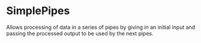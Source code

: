# SimplePipes
Allows processing of data in a series of pipes by giving in an initial input and passing the processed output to be used by the next pipes.
